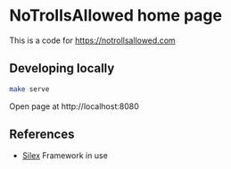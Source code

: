 NoTrollsAllowed home page
=========================

This is a code for https://notrollsallowed.com

Developing locally
------------------

```bash
make serve
```

Open page at http://localhost:8080

References
----------

 * [Silex](https://silex.symfony.com/) Framework in use